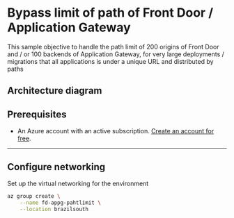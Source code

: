 # Bypass limit of path of Front Door / Application Gateway
This sample objective to handle the path limit of 200 origins of Front Door and / or 100 backends of Application Gateway, for very large deployments / migrations that all applications is under a unique URL and distributed by paths

## Architecture diagram

## Prerequisites
- An Azure account with an active subscription. [Create an account for free](https://azure.microsoft.com/free/?WT.mc_id=A261C142F).

---

## Configure networking

Set up the virtual networking for the environment

```bash
az group create \
    --name fd-appg-pahtlimit \
    --location brazilsouth
```